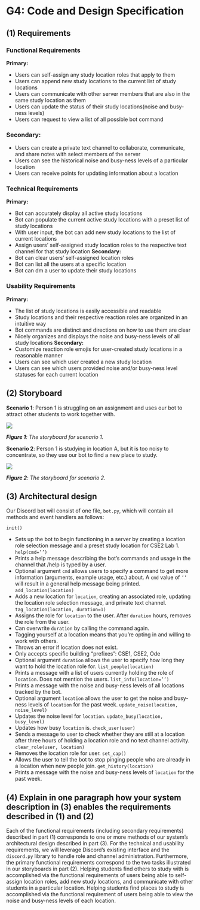 # G4: Code and Design Specification

## (1) Requirements
### Functional Requirements
**Primary:**
- Users can self-assign any study location roles that apply to them 
- Users can append new study locations to the current list of study locations
- Users can communicate with other server members that are also in the same study location as them
- Users can update the status of their study locations(noise and busy-ness levels)
- Users can request to view a list of all possible bot command
### Secondary:
- Users can create a private text channel to collaborate, communicate, and share notes with select members of the server
- Users can see the historical noise and busy-ness levels of a particular location
- Users can receive points for updating information about a location
### Technical Requirements
**Primary:**
- Bot can accurately display all active study locations 
- Bot can populate the current active study locations with a preset list of study locations
- With user input, the bot can add new study locations to the list of current locations
- Assign users’ self-assigned study location roles to the respective text channel for that study location
**Secondary:**
- Bot can clear users’ self-assigned location roles
- Bot can list all the users at a specific location
- Bot can dm a user to update their study locations
### Usability Requirements
**Primary:**
- The list of study locations is easily accessible and readable
- Study locations and their respective reaction roles are organized in an intuitive way
- Bot commands are distinct and directions on how to use them are clear
- Nicely organizes and displays the noise and busy-ness levels of all study locations
**Secondary:**
- Customize reaction role emojis for user-created study locations in a reasonable manner
- Users can see which user created a new study location
- Users can see which users provided noise and/or busy-ness level statuses for each current location

## (2) Storyboard
**Scenario 1**: Person 1 is struggling on an assignment and uses our bot to attract other students to work together with.

![](images/G4-1.png)

_**Figure 1**: The storyboard for scenario 1._

**Scenario 2**: Person 1 is studying in location A, but it is too noisy to concentrate, so they use our bot to find a new place to study.

![](images/G4-2.png)

_**Figure 2**: The storyboard for scenario 2._

## (3) Architectural design
Our Discord bot will consist of one file, `bot.py`, which will contain all methods and event handlers as follows:

`init()`
- Sets up the bot to begin functioning in a server by creating a location role selection message and a preset study location for CSE2 Lab 1.  
`help(cmd=’’)`
- Prints a help message describing the bot’s commands and usage in the channel that /help is typed by a user.
- Optional argument `cmd` allows users to specify a command to get more information (arguments, example usage, etc.) about. A `cmd` value of `’’` will result in a general help message being printed.
`add_location(location)`
- Adds a new location for `location`, creating an associated role, updating the location role selection message, and private text channel.
`tag_location(location, duration=1)`
- Assigns the role for `location` to the user. After `duration` hours, removes the role from the user.
- Can overwrite `duration` by calling the command again.
- Tagging yourself at a location means that you’re opting in and willing to work with others. 
- Throws an error if location does not exist.
- Only accepts specific building “prefixes”: CSE1, CSE2, Ode
- Optional argument `duration` allows the user to specify how long they want to hold the location role for.
`list_people(location)`
- Prints a message with a list of users currently holding the role of `location`. Does not mention the users.
`list_info(location=’’)`
- Prints a message with the noise and busy-ness levels of all locations tracked by the bot.
- Optional argument `location` allows the user to get the noise and busy-ness levels of `location` for the past week.
`update_noise(location, noise_level)`
- Updates the noise level for `location`.
`update_busy(location, busy_level)`
- Updates how busy `location` is.
`check_user(user)`
- Sends a message to user to check whether they are still at a location after three hours of holding a location role and no text channel activity.
`clear_role(user, location)`
- Removes the location role for user.
`set_cap()`
- Allows the user to tell the bot to stop pinging people who are already in a location when new people join.
`get_history(location)`
- Prints a message with the noise and busy-ness levels of `location` for the past week.

## (4) Explain in one paragraph how your system description in (3) enables the requirements described in (1) and (2)

Each of the functional requirements (including secondary requirements) described in part (1) corresponds to one or more methods of our system’s architectural design described in part (3). For the technical and usability requirements, we will leverage Discord’s existing interface and the `discord.py` library to handle role and channel administration.  Furthermore, the primary functional requirements correspond to the two tasks illustrated in our storyboards in part (2). Helping students find others to study with is accomplished via the functional requirements of users being able to self-assign location roles, add new study locations, and communicate with other students in a particular location. Helping students find places to study is accomplished via the functional requirement of users being able to view the noise and busy-ness levels of each location.